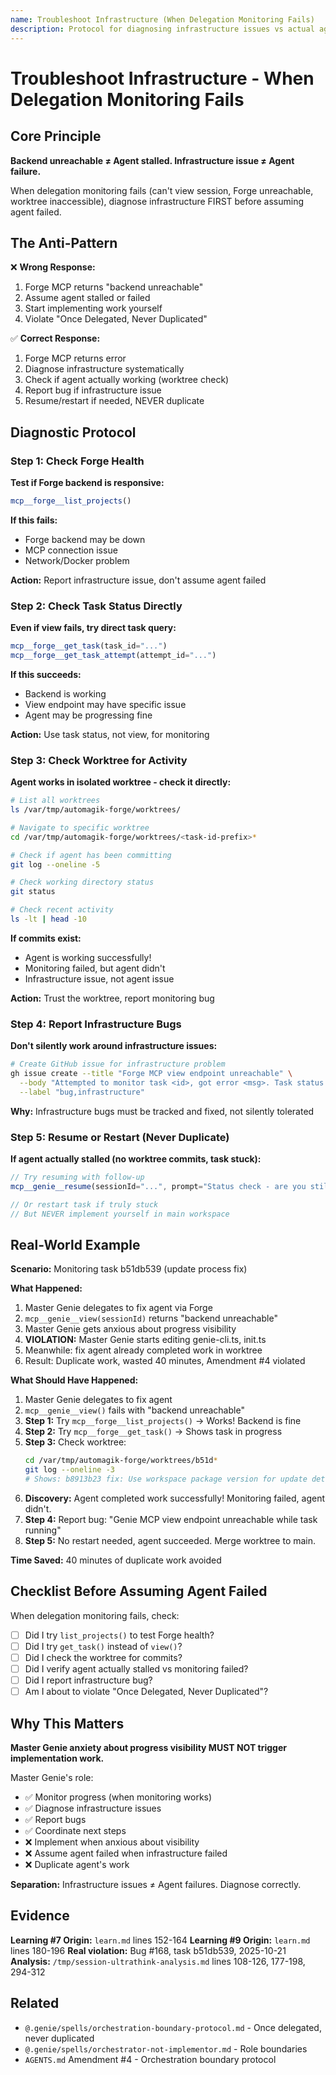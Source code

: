 ```yaml
---
name: Troubleshoot Infrastructure (When Delegation Monitoring Fails)
description: Protocol for diagnosing infrastructure issues vs actual agent failures. Check infrastructure first, never assume failure.
---
```


# Troubleshoot Infrastructure - When Delegation Monitoring Fails

## Core Principle

**Backend unreachable ≠ Agent stalled. Infrastructure issue ≠ Agent failure.**

When delegation monitoring fails (can't view session, Forge unreachable, worktree inaccessible), diagnose infrastructure FIRST before assuming agent failed.

## The Anti-Pattern

❌ **Wrong Response:**
1. Forge MCP returns "backend unreachable"
2. Assume agent stalled or failed
3. Start implementing work yourself
4. Violate "Once Delegated, Never Duplicated"

✅ **Correct Response:**
1. Forge MCP returns error
2. Diagnose infrastructure systematically
3. Check if agent actually working (worktree check)
4. Report bug if infrastructure issue
5. Resume/restart if needed, NEVER duplicate

## Diagnostic Protocol

### Step 1: Check Forge Health

**Test if Forge backend is responsive:**
```javascript
mcp__forge__list_projects()
```

**If this fails:**
- Forge backend may be down
- MCP connection issue
- Network/Docker problem

**Action:** Report infrastructure issue, don't assume agent failed

### Step 2: Check Task Status Directly

**Even if view fails, try direct task query:**
```javascript
mcp__forge__get_task(task_id="...")
mcp__forge__get_task_attempt(attempt_id="...")
```

**If this succeeds:**
- Backend is working
- View endpoint may have specific issue
- Agent may be progressing fine

**Action:** Use task status, not view, for monitoring

### Step 3: Check Worktree for Activity

**Agent works in isolated worktree - check it directly:**
```bash
# List all worktrees
ls /var/tmp/automagik-forge/worktrees/

# Navigate to specific worktree
cd /var/tmp/automagik-forge/worktrees/<task-id-prefix>*

# Check if agent has been committing
git log --oneline -5

# Check working directory status
git status

# Check recent activity
ls -lt | head -10
```

**If commits exist:**
- Agent is working successfully!
- Monitoring failed, but agent didn't
- Infrastructure issue, not agent issue

**Action:** Trust the worktree, report monitoring bug

### Step 4: Report Infrastructure Bugs

**Don't silently work around infrastructure issues:**
```bash
# Create GitHub issue for infrastructure problem
gh issue create --title "Forge MCP view endpoint unreachable" \
  --body "Attempted to monitor task <id>, got error <msg>. Task status shows agent working, but can't view progress." \
  --label "bug,infrastructure"
```

**Why:** Infrastructure bugs must be tracked and fixed, not silently tolerated

### Step 5: Resume or Restart (Never Duplicate)

**If agent actually stalled (no worktree commits, task stuck):**
```javascript
// Try resuming with follow-up
mcp__genie__resume(sessionId="...", prompt="Status check - are you still working?")

// Or restart task if truly stuck
// But NEVER implement yourself in main workspace
```

## Real-World Example

**Scenario:** Monitoring task b51db539 (update process fix)

**What Happened:**
1. Master Genie delegates to fix agent via Forge
2. `mcp__genie__view(sessionId)` returns "backend unreachable"
3. Master Genie gets anxious about progress visibility
4. **VIOLATION:** Master Genie starts editing genie-cli.ts, init.ts
5. Meanwhile: fix agent already completed work in worktree
6. Result: Duplicate work, wasted 40 minutes, Amendment #4 violated

**What Should Have Happened:**
1. Master Genie delegates to fix agent
2. `mcp__genie__view()` fails with "backend unreachable"
3. **Step 1:** Try `mcp__forge__list_projects()` → Works! Backend is fine
4. **Step 2:** Try `mcp__forge__get_task()` → Shows task in progress
5. **Step 3:** Check worktree:
   ```bash
   cd /var/tmp/automagik-forge/worktrees/b51d*
   git log --oneline -3
   # Shows: b8913b23 fix: Use workspace package version for update detection
   ```
6. **Discovery:** Agent completed work successfully! Monitoring failed, agent didn't.
7. **Step 4:** Report bug: "Genie MCP view endpoint unreachable while task running"
8. **Step 5:** No restart needed, agent succeeded. Merge worktree to main.

**Time Saved:** 40 minutes of duplicate work avoided

## Checklist Before Assuming Agent Failed

When delegation monitoring fails, check:

- [ ] Did I try `list_projects()` to test Forge health?
- [ ] Did I try `get_task()` instead of `view()`?
- [ ] Did I check the worktree for commits?
- [ ] Did I verify agent actually stalled vs monitoring failed?
- [ ] Did I report infrastructure bug?
- [ ] Am I about to violate "Once Delegated, Never Duplicated"?

## Why This Matters

**Master Genie anxiety about progress visibility MUST NOT trigger implementation work.**

Master Genie's role:
- ✅ Monitor progress (when monitoring works)
- ✅ Diagnose infrastructure issues
- ✅ Report bugs
- ✅ Coordinate next steps
- ❌ Implement when anxious about visibility
- ❌ Assume agent failed when infrastructure failed
- ❌ Duplicate agent's work

**Separation:** Infrastructure issues ≠ Agent failures. Diagnose correctly.

## Evidence

**Learning #7 Origin:** `learn.md` lines 152-164
**Learning #9 Origin:** `learn.md` lines 180-196
**Real violation:** Bug #168, task b51db539, 2025-10-21
**Analysis:** `/tmp/session-ultrathink-analysis.md` lines 108-126, 177-198, 294-312

## Related

- `@.genie/spells/orchestration-boundary-protocol.md` - Once delegated, never duplicated
- `@.genie/spells/orchestrator-not-implementor.md` - Role boundaries
- `AGENTS.md` Amendment #4 - Orchestration boundary protocol
